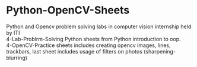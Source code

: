 # Python-OpenCV-Sheets
Python and Opencv problem solving labs in computer vision internship held by ITI  
4-Lab-Problrm-Solving Python sheets from Python introduction to oop.                  
4-OpenCV-Practice sheets includes creating opencv images, lines, trackbars, last sheet includes usage of filters on photos (sharpening-blurring)
